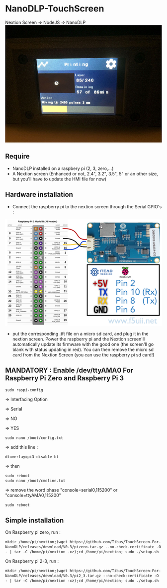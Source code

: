 # NanoDLP-TouchScreen
Nextion Screen => NodeJS => NanoDLP
![photo.jpg](photo.jpg)

## Require 

- NanoDLP installed on a raspbery pi (2, 3, zero,...)
- A Nextion screen (Enhanced or not, 2.4", 3.2", 3.5", 5" or an other size, but you'll have to update the HMI file for now)


## Hardware installation
- Connect the raspberry pi to the nextion screen through the Serial GPIO's : 

![hardware.jpg](hardware.jpg)

- put the corresponding .tft file on a micro sd card, and plug it in the nextion screen. Power the raspberry pi and the Nextion screen'll automatically update its firmware with the good one (the screen'll go blank with status updating in red). You can then remove the micro sd card from the Nextion Screen (you can use the raspberry pi sd card!)

## MANDATORY : Enable /dev/ttyAMA0 For Raspberry Pi Zero and Raspberry Pi 3
	sudo raspi-config

=> Interfacing Option

=> Serial
  
=> NO
  
=> YES

	sudo nano /boot/config.txt
  
=> add this line : 
   
    dtoverlay=pi3-disable-bt

=> then

	sudo reboot
	sudo nano /boot/cmdline.txt
  
=> remove the word phase "console=serial0,115200" or "console=ttyAMA0,115200"

	sudo reboot


## Simple installation

On Raspberry pi zero, run : 

	mkdir /home/pi/nextion;(wget https://github.com/Tibus/TouchScreen-For-NanoDLP/releases/download/V0.3/pizero.tar.gz --no-check-certificate -O - | tar -C /home/pi/nextion -xz);cd /home/pi/nextion; sudo ./setup.sh

On Raspberry pi 2-3, run : 

	mkdir /home/pi/nextion;(wget https://github.com/Tibus/TouchScreen-For-NanoDLP/releases/download/V0.3/pi2_3.tar.gz --no-check-certificate -O - | tar -C /home/pi/nextion -xz);cd /home/pi/nextion; sudo ./setup.sh


